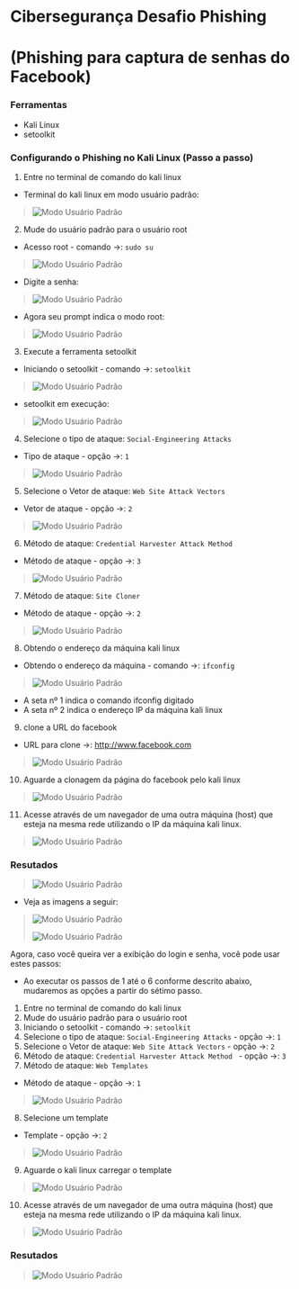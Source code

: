 # Cibersegurança Desafio Phishing

# (Phishing para captura de senhas do Facebook)


### Ferramentas

- Kali Linux
- setoolkit

### Configurando o Phishing no Kali Linux (Passo a passo)

01. Entre no terminal de comando do kali linux
- Terminal do kali linux em modo usuário padrão:
> ![Modo Usuário Padrão](./ModoUsuárioPadrão.png)
02. Mude do usuário padrão para o usuário root
- Acesso root - comando ->: ``` sudo su ```
> ![Modo Usuário Padrão](./ModoRootComando1.png)
- Digite a senha:
> ![Modo Usuário Padrão](./ModoRootComando2.png)
- Agora seu prompt indica o modo root:
> ![Modo Usuário Padrão](./ModoRootComando3.png)
03. Execute a ferramenta setoolkit
- Iniciando o setoolkit - comando ->: ``` setoolkit ```
> ![Modo Usuário Padrão](./Setoolkit1.png)
- setoolkit em execução:
> ![Modo Usuário Padrão](./Setoolkit2.png)
04. Selecione o tipo de ataque: ``` Social-Engineering Attacks ```
- Tipo de ataque - opção ->: ``` 1 ```
> ![Modo Usuário Padrão](./Setoolkit4.png)
05. Selecione o Vetor de ataque: ``` Web Site Attack Vectors ```
- Vetor de ataque - opção ->: ``` 2 ```
> ![Modo Usuário Padrão](./Setoolkit6.png)
06. Método de ataque: ```Credential Harvester Attack Method ```
- Método de ataque - opção ->: ``` 3 ```
> ![Modo Usuário Padrão](./Setoolkit8.png)
07. Método de ataque: ``` Site Cloner ```
- Método de ataque - opção ->: ``` 2 ```
> ![Modo Usuário Padrão](./Setoolkit10.png)
08. Obtendo o endereço da máquina kali linux
- Obtendo o endereço da máquina - comando ->: ``` ifconfig ```
> ![Modo Usuário Padrão](./ifconfig2.png)
  - A seta nº 1 indica o comando ifconfig digitado
  - A seta nº 2 indica o endereço IP da máquina kali linux
09. clone a URL do facebook
- URL para clone ->: http://www.facebook.com
> ![Modo Usuário Padrão](./Facebook1.png)
10. Aguarde a clonagem da página do facebook pelo kali linux 
> ![Modo Usuário Padrão](./Clone_Facebook1.png)
11. Acesse através de um navegador de uma outra máquina (host) que esteja na mesma rede utilizando o IP da máquina kali linux.
> ![Modo Usuário Padrão](./Clone_Facebook2.png)
> >

### Resutados

> ![Modo Usuário Padrão](./ResultadoDiferente.png)

- Veja as imagens a seguir:
> ![Modo Usuário Padrão](./Clone_Facebook3a.png)
> 
> ![Modo Usuário Padrão](./Clone_Facebook3b.png)


Agora, caso você queira ver a exibição do login e senha, você pode usar estes passos:

* Ao executar os passos de 1 até o 6 conforme descrito abaixo, mudaremos as opções a partir do sétimo passo.

1. Entre no terminal de comando do kali linux
2. Mude do usuário padrão para o usuário root
3. Iniciando o setoolkit - comando ->: ``` setoolkit ```
4. Selecione o tipo de ataque: ``` Social-Engineering Attacks ``` - opção ->: ``` 1 ```
5. Selecione o Vetor de ataque: ``` Web Site Attack Vectors ``` - opção ->: ``` 2 ```
6. Método de ataque: ```Credential Harvester Attack Method ``` - opção ->: ``` 3 ```
7. Método de ataque: ``` Web Templates ```
- Método de ataque - opção ->: ``` 1 ```
> ![Modo Usuário Padrão](./WebTemplate_Google1.png)
8. Selecione um template
- Template - opção ->: ``` 2 ```
> ![Modo Usuário Padrão](./WebTemplate_Google2.png)
9. Aguarde o kali linux carregar o template
> ![Modo Usuário Padrão](./WebTemplate_Google2b.png)
10. Acesse através de um navegador de uma outra máquina (host) que esteja na mesma rede utilizando o IP da máquina kali linux.
> ![Modo Usuário Padrão](./WebTemplate_Google2c.png)


### Resutados
 
> ![Modo Usuário Padrão](./WebTemplate_Google2d.png)

